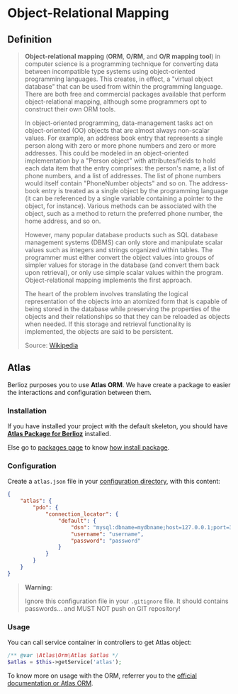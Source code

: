 <meta name="docparser-index" content="Basics usage; Object-Relational Mapping" />
<meta name="docparser-index-order" content="7" />

# Object-Relational Mapping

## Definition

> **Object-relational mapping** (**ORM**, **O/RM**, and **O/R mapping tool**) in computer science is a programming technique for converting data between incompatible type systems using object-oriented programming languages. This creates, in effect, a "virtual object database" that can be used from within the programming language. There are both free and commercial packages available that perform object-relational mapping, although some programmers opt to construct their own ORM tools.
>
> In object-oriented programming, data-management tasks act on object-oriented (OO) objects that are almost always non-scalar values. For example, an address book entry that represents a single person along with zero or more phone numbers and zero or more addresses. This could be modeled in an object-oriented implementation by a "Person object" with attributes/fields to hold each data item that the entry comprises: the person's name, a list of phone numbers, and a list of addresses. The list of phone numbers would itself contain "PhoneNumber objects" and so on. The address-book entry is treated as a single object by the programming language (it can be referenced by a single variable containing a pointer to the object, for instance). Various methods can be associated with the object, such as a method to return the preferred phone number, the home address, and so on.
>
> However, many popular database products such as SQL database management systems (DBMS) can only store and manipulate scalar values such as integers and strings organized within tables. The programmer must either convert the object values into groups of simpler values for storage in the database (and convert them back upon retrieval), or only use simple scalar values within the program. Object-relational mapping implements the first approach.
>
> The heart of the problem involves translating the logical representation of the objects into an atomized form that is capable of being stored in the database while preserving the properties of the objects and their relationships so that they can be reloaded as objects when needed. If this storage and retrieval functionality is implemented, the objects are said to be persistent.
>
> Source: [Wikipedia](https://en.wikipedia.org/wiki/Object-relational_mapping)

## Atlas

Berlioz purposes you to use **Atlas ORM**. We have create a package to easier the interactions and configuration between them.

### Installation

If you have installed your project with the default skeleton, you should have [**Atlas Package for Berlioz**](https://github.com/BerliozFramework/AtlasPackage) installed.

Else go to [packages page](./packages.md) to know [how install package](./packages.md).

### Configuration

Create a `atlas.json` file in your [configuration directory](../directories.md), with this content:

```json
{
    "atlas": {
        "pdo": {
            "connection_locator": {
                "default": {
                    "dsn": "mysql:dbname=mydbname;host=127.0.0.1;port=3306",
                    "username": "username",
                    "password": "password"
                }
            }
        }
    }
}
```

> **Warning**:
>
> Ignore this configuration file in your `.gitignore` file. It should contains passwords... and MUST NOT push on GIT repository!

### Usage

You can call service container in controllers to get Atlas object:

```php
/** @var \Atlas\Orm\Atlas $atlas */
$atlas = $this->getService('atlas');
```

To know more on usage with the ORM, referrer you to the [official documentation or Atlas ORM](http://atlasphp.io).